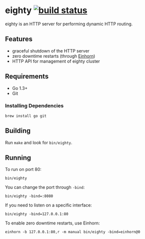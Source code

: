 # eighty [![build status](http://img.shields.io/travis/eldarion/eighty.svg)](https://travis-ci.org/eldarion/eighty)

eighty is an HTTP server for performing dynamic HTTP routing.

## Features

* graceful shutdown of the HTTP server
* zero downtime restarts (through [Einhorn](https://github.com/stripe/einhorn))
* HTTP API for management of eighty cluster

## Requirements

* Go 1.3+
* Git

### Installing Dependencies

    brew install go git

## Building

Run `make` and look for `bin/eighty`.

## Running

To run on port 80:

    bin/eighty

You can change the port through `-bind`:

    bin/eighty -bind=:8080

If you need to listen on a specific interface:

    bin/eighty -bind=127.0.0.1:80

To enable zero downtime restarts, use Einhorn:

    einhorn -b 127.0.0.1:80,r -m manual bin/eighty -bind=einhorn@0
